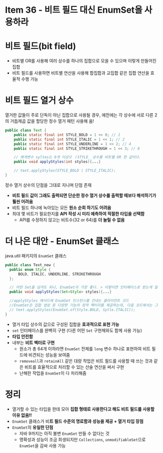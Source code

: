 # Item 36 - 비트 필드 대신 EnumSet을 사용하라

# 비트 필드(bit field)

- 비트별 OR를 사용해 여러 상수를 하나의 집합으로 모을 수 있으며 이렇게 만들어진 집합
- 비트 필드를 사용하면 비트별 연산을 사용해 합집합과 교집합 같은 집합 연산을 효율적 수행 가능

# 비트 필드 열거 상수

열거한 값들이 주로 단독이 아닌 집합으로 사용될 경우, 예전에는 각 상수에 서로 다른 2의 거듭제곱 값을 할당한 정수 열거 패턴 사용해 옴!

```java
public class Text {
    public static final int STYLE_BOLD = 1 << 0; // 1
    public static final int STYLE_ITALIC = 1 << 1; // 2
    public static final int STYLE_UNDERLINE = 1 << 2; // 4
    public static final int STYLE_STRIKETHROUGH = 1 << 3; // 8

    // 매개변수 syltes는 0개 이상으 ㅣSTYLE_ 상수를 비트별 OR 한 값이다.
    public void applyStyles(int styles){...}

    // text.applyStyles(STYLE_BOLD | STYLE_ITALIC);
}
```

정수 열거 상수의 단점을 그대로 지니며 단점 존재

- **비트 필드 값이 그래도 출력되면 단순한 정수 열거 상수를 출력할 때보다 해석하기가 훨씬 어려움**
- 비트 필드 하나에 녹아있는 모든 **원소 순회 하기도 어려움**
- 최대 몇 비트가 필요한지를 **API 작성 시 미리 예측하여 적절한 타입을 선택함**
    - API를 수정하지 않고는 비트수(32 or 64)를 **더 늘릴 수 없음**

# 더 나은 대안 - EnumSet 클래스

java.util 패키지의 `EnumSet` 클래스

```java
public class Text_new {
  public enum Style {
      BOLD, ITALIC, UNDERLINE, STRIKETHROUGH
  };

  // 어떤 Set을 넘겨도 되나, EnumSet이 가장 좋다. > 이왕이면 인터페이스로 받는게 일반적으로 좋은 습관
  public void applyStyles(Set<Style> styles){...}

  //applyStyles 메서드에 EnumSet 인스턴스를 건네는 클라이언트 코드
  //EnumSet은 집합 생성 등 다양한 기능의 정적 팩터리를 제공하는데, 다음 코드에서는 그중 Of 사용
  // text.applyStyles(EnumSet.of(Style.BOLD, Sytle.ITALIC));
}
```

- 열거 타입 상수의 값으로 구성된 집합을 **효과적으로 표현 가능**
- `set` 인터페이스를 완벽히 구현 (다른 어떤 `Set` 구현체와도 함께 사용 가능)
- **타입 안전함**
- 내부는 **비트 벡터로 구현**
    - 원소가 총 64개 이하라면 `EnumSet` 전체를 `long` 변수 하나로 표현하여 비트 필드에 비견되는 성능을 보여줌
    - `removeall`과 `retainAll` 같은 대량 작업은 비트 필드를 사용할 때 쓰는 것과 같은 비트를 효율적으로 처리할 수 있는 산술 연산을 써서 구현
    - 난해한 작업을 `EnumSet`이 다 처리해줌

# 정리

- 열거할 수 있는 타입을 한데 모아 **집합 형태로 사용한다고 해도 비트 필드를 사용할 이유 없음!!**
- `EnumSet` 클래스가 비**트 필드 수준의 명료함과 성능을 제공 + 열거 타입 장점**
- `EnumSet`의 **유일한 단점**
    - 자바 9까지는 아직 불변 `EnumSet` 만들 수 없다는 것
    - 명확성과 성능이 조금 희생되지만 `Collections`, `unmodifiableSet`으로 `EnumSet`을 감싸 사용 가능